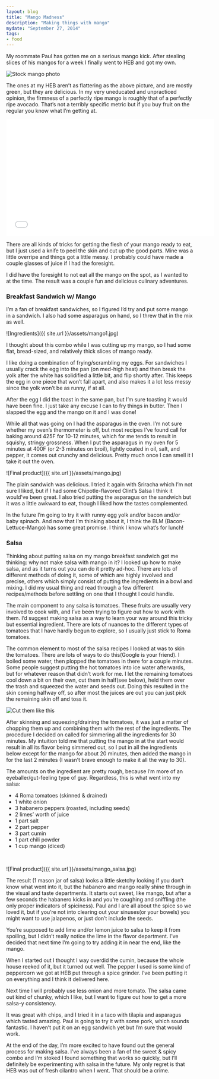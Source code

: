 ```yaml
---
layout: blog
title: "Mango Madness"
description: "Making things with mango"
mydate: "September 27, 2014"
tags:
- food
---
```



My roommate Paul has gotten me on a serious mango kick. After stealing slices of his mangos for a week I finally went to HEB and got my own. 

![Stock mango photo](http://www.naturalhealth365.com/images/eating-mangoes.jpg)

The ones at my HEB aren’t as flattering as the above picture, and are mostly green, but they are delicious. In my very uneducated and unpracticed opinion, the firmness of a perfectly ripe mango is roughly that of a perfectly ripe avocado. That’s not a terribly specific metric but if you buy fruit on the regular you know what I’m getting at. 

<iframe width="560" height="315" src="//www.youtube.com/embed/yMXd-vbOLNo" frameborder="0" allowfullscreen></iframe>

There are all kinds of tricks for getting the flesh of your mango ready to eat, but I just used a knife to peel the skin and cut up the good parts. Mine was a little overripe and things got a little messy. I probably could have made a couple glasses of juice if I had the foresight.

I did have the foresight to not eat all the mango on the spot, as I wanted to at the time. The result was a couple fun and delicious culinary adventures.

### Breakfast Sandwich w/ Mango

I’m a fan of breakfast sandwiches, so I figured I’d try and put some mango in a sandwich. I also had some asparagus on hand, so I threw that in the mix as well.

![Ingredients]({{ site.url }}/assets/mango1.jpg)

I thought about this combo while I was cutting up my mango, so I had some flat, bread-sized, and relatively thick slices of mango ready.

I like doing a combination of frying/scrambling my eggs. For sandwiches I usually crack the egg into the pan (on med-high heat) and then break the yolk after the white has solidified a little bit, and flip shortly after. This keeps the egg in one piece that won’t fall apart, and also makes it a lot less messy since the yolk won’t be as runny, if at all.

After the egg I did the toast in the same pan, but I’m sure toasting it would have been fine. I just take any excuse I can to fry things in butter. Then I slapped the egg and the mango on it and I was done!

While all that was going on I had the asparagus in the oven. I’m not sure whether my oven’s thermometer is off, but most recipes I’ve found call for baking around 425F for 10-12 minutes, which for me tends to result in squishy, stringy grossness. When I put the asparagus in my oven for 5 minutes at 400F (or 2-3 minutes on broil), lightly coated in oil, salt, and pepper, it comes out crunchy and delicious. Pretty much once I can smell it I take it out the oven. 

![Final product]({{ site.url }}/assets/mango.jpg)

The plain sandwich was delicious. I tried it again with Sriracha which I’m not sure I liked, but if I had some Chipotle-flavored Clint’s Salsa I think it would’ve been great. I also tried putting the asparagus on the sandwich but it was a little awkward to eat, though I liked how the tastes complemented.

In the future I’m going to try it with runny egg yolk and/or bacon and/or baby spinach. And now that I’m thinking about it, I think the BLM (Bacon-Lettuce-Mango) has some great promise. I think I know what’s for lunch!


### Salsa

Thinking about putting salsa on my mango breakfast sandwich got me thinking: why not make salsa with mango in it? I looked up how to make salsa, and as it turns out you can do it pretty ad-hoc. There are lots of different methods of doing it, some of which are highly involved and precise, others which simply consist of putting the ingredients in a bowl and mixing. I did my usual thing and read through a few different recipes/methods before settling on one that I thought I could handle.

The main component to any salsa is tomatoes. These fruits are usually very involved to cook with, and I’ve been trying to figure out how to work with them. I’d suggest making salsa as a way to learn your way around this tricky but essential ingredient. There are lots of nuances to the different types of tomatoes that I have hardly begun to explore, so I usually just stick to Roma tomatoes.

The common element to most of the salsa recipes I looked at was to skin the tomatoes. There are lots of ways to do this(Google is your friend). I boiled some water, then plopped the tomatoes in there for a couple minutes. Some people suggest putting the hot tomatoes into ice water afterwards, but for whatever reason that didn’t work for me. I let the remaining tomatoes cool down a bit on their own, cut them in half(see below), held them over the trash and squeezed the water and seeds out. Doing this resulted in the skin coming halfway off, so after most the juices are out you can just pick the remaining skin off and toss it. 

![Cut them like this](http://1.bp.blogspot.com/_AQLIYSlc32k/S5PHqJAvIII/AAAAAAAAff8/HU8lFYnwOGo/s800/DSC_8991.JPG)

After skinning and squeezing/draining the tomatoes, it was just a matter of chopping them up and combining them with the rest of the ingredients. The procedure I decided on called for simmering all the ingredients for 30 minutes. My intuition told me that putting the mango in at the start would result in all its flavor being simmered out, so I put in all the ingredients below except for the mango for about 20 minutes, then added the mango in for the last 2 minutes (I wasn’t brave enough to make it all the way to 30).

The amounts on the ingredient are pretty rough, because I’m more of an eyeballer/gut-feeling type of guy. Regardless, this is what went into my salsa:

* 4 Roma tomatoes (skinned & drained)
* 1 white onion
* 3 habanero peppers (roasted, including seeds)
* 2 limes’ worth of juice
* 1 part salt
* 2 part pepper
* 3 part cumin
* 1 part chili powder
* 1 cup mango (diced)

 &nbsp;

![Final product]({{ site.url }}/assets/mango_salsa.jpg)

The result (1 mason jar of salsa) looks a little sketchy looking if you don’t know what went into it, but the habanero and mango really shine through in the visual and taste departments. It starts out sweet, like mango, but after a few seconds the habanero kicks in and you’re coughing and sniffling (the only proper indicators of spiciness). Paul and I are all about the spice so we loved it, but if you’re not into clearing out your sinuses(or your bowels) you might want to use jalapenos, or just don’t include the seeds.

You’re supposed to add lime and/or lemon juice to salsa to keep it from spoiling, but I didn’t really notice the lime in the flavor department. I’ve decided that next time I’m going to try adding it in near the end, like the mango.

When I started out I thought I way overdid the cumin, because the whole house reeked of it, but it turned out well. The pepper I used is some kind of peppercorn we got at HEB put through a spice grinder. I’ve been putting it on everything and I think it delivered here. 

Next time I will probably use less onion and more tomato. The salsa came out kind of chunky, which I like, but I want to figure out how to get a more salsa-y consistency.

It was great with chips, and I tried it in a taco with tilapia and asparagus which tasted amazing. Paul is going to try it with some pork, which sounds fantastic. I haven’t put it on an egg sandwich yet but I’m sure that would work. 

At the end of the day, I’m more excited to have found out the general process for making salsa. I’ve always been a fan of the sweet & spicy combo and I’m stoked I found something that works so quickly, but I’ll definitely be experimenting with salsa in the future. My only regret is that HEB was out of fresh cilantro when I went. That should be a crime. 



